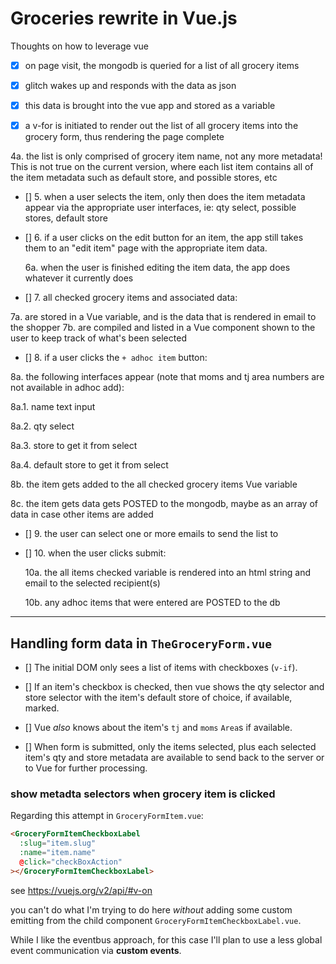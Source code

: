 # Groceries rewrite in Vue.js

Thoughts on how to leverage vue

- [x] on page visit, the mongodb is queried for a list of all grocery items

- [x] glitch wakes up and responds with the data as json

- [x] this data is brought into the vue app and stored as a variable

- [x] a v-for is initiated to render out the list of all grocery items into the grocery form, thus rendering the page complete

4a. the list is only comprised of grocery item name, not any more metadata! This is not true on the current version, where each list item contains all of the item metadata such as default store, and possible stores, etc

- [] 5. when a user selects the item, only then does the item metadata appear via the appropriate user interfaces, ie: qty select, possible stores, default store

- [] 6. if a user clicks on the edit button for an item, the app still takes them to an "edit item" page with the appropriate item data.

  6a. when the user is finished editing the item data, the app does whatever it currently does

- [] 7. all checked grocery items and associated data:

7a. are stored in a Vue variable, and is the data that is rendered in email to the shopper
7b. are compiled and listed in a Vue component shown to the user to keep track of what's been selected

- [] 8. if a user clicks the `+ adhoc item` button:

8a. the following interfaces appear (note that moms and tj area numbers are not available in adhoc add):

8a.1. name text input

8a.2. qty select

8a.3. store to get it from select

8a.4. default store to get it from select

8b. the item gets added to the all checked grocery items Vue variable

8c. the item gets data gets POSTED to the mongodb, maybe as an array of data in case other items are added

- [] 9. the user can select one or more emails to send the list to

- [] 10. when the user clicks submit:

  10a. the all items checked variable is rendered into an html string and email to the selected recipient(s)

  10b. any adhoc items that were entered are POSTED to the db

---

## Handling form data in `TheGroceryForm.vue`

- [] The initial DOM only sees a list of items with checkboxes (`v-if`).

- [] If an item's checkbox is checked, then vue shows the qty selector and store selector with the item's default store of choice, if available, marked.

- [] Vue _also_ knows about the item's `tj` and `moms` `Area`s if available.

- [] When form is submitted, only the items selected, plus each selected item's qty and store metadata are available to send back to the server or to Vue for further processing.

### show metadta selectors when grocery item is clicked

Regarding this attempt in `GroceryFormItem.vue`:

```html
<GroceryFormItemCheckboxLabel
  :slug="item.slug"
  :name="item.name"
  @click="checkBoxAction"
></GroceryFormItemCheckboxLabel>
```

see https://vuejs.org/v2/api/#v-on

you can't do what I'm trying to do here _without_ adding some custom emitting from the child component `GroceryFormItemCheckboxLabel.vue`.

While I like the eventbus approach, for this case I'll plan to use a less global event communication via **custom events**.
